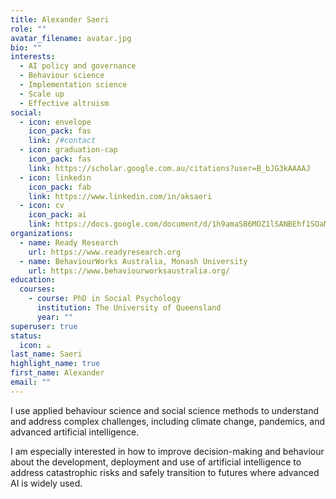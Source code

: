 ```yaml
---
title: Alexander Saeri
role: ""
avatar_filename: avatar.jpg
bio: ""
interests:
  - AI policy and governance
  - Behaviour science
  - Implementation science
  - Scale up
  - Effective altruism
social:
  - icon: envelope
    icon_pack: fas
    link: /#contact
  - icon: graduation-cap
    icon_pack: fas
    link: https://scholar.google.com.au/citations?user=B_bJG3kAAAAJ
  - icon: linkedin
    icon_pack: fab
    link: https://www.linkedin.com/in/aksaeri
  - icon: cv
    icon_pack: ai
    link: https://docs.google.com/document/d/1h9amaSB6MOZ1lSANBEhf1SOaMfQg4Y2_12wK3l-CrT4/edit
organizations:
  - name: Ready Research
    url: https://www.readyresearch.org
  - name: BehaviourWorks Australia, Monash University
    url: https://www.behaviourworksaustralia.org/
education:
  courses:
    - course: PhD in Social Psychology
      institution: The University of Queensland
      year: ""
superuser: true
status:
  icon: ☕️
last_name: Saeri
highlight_name: true
first_name: Alexander
email: ""
---
```

I use applied behaviour science and social science methods to understand and address complex challenges, including climate change, pandemics, and advanced artificial intelligence.

I am especially interested in how to improve decision-making and behaviour about the development, deployment and use of artificial intelligence to address catastrophic risks and safely transition to futures where advanced AI is widely used.
